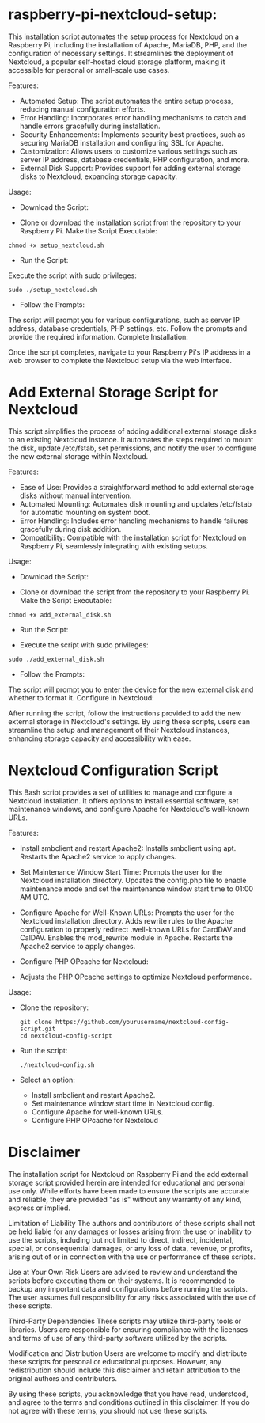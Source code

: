 # raspberry-pi-nextcloud-setup:
This installation script automates the setup process for Nextcloud on a Raspberry Pi, including the installation of Apache, MariaDB, PHP, and the configuration of necessary settings. It streamlines the deployment of Nextcloud, a popular self-hosted cloud storage platform, making it accessible for personal or small-scale use cases.

Features:
- Automated Setup: The script automates the entire setup process, reducing manual configuration efforts.
- Error Handling: Incorporates error handling mechanisms to catch and handle errors gracefully during installation.
- Security Enhancements: Implements security best practices, such as securing MariaDB installation and configuring SSL for Apache.
- Customization: Allows users to customize various settings such as server IP address, database credentials, PHP configuration, and more.
- External Disk Support: Provides support for adding external storage disks to Nextcloud, expanding storage capacity.

Usage:
- Download the Script:

- Clone or download the installation script from the repository to your Raspberry Pi.
Make the Script Executable:
```
chmod +x setup_nextcloud.sh
```

- Run the Script:

Execute the script with sudo privileges:
```
sudo ./setup_nextcloud.sh
```

- Follow the Prompts:

The script will prompt you for various configurations, such as server IP address, database credentials, PHP settings, etc. Follow the prompts and provide the required information.
Complete Installation:

Once the script completes, navigate to your Raspberry Pi's IP address in a web browser to complete the Nextcloud setup via the web interface.

# Add External Storage Script for Nextcloud
This script simplifies the process of adding additional external storage disks to an existing Nextcloud instance. It automates the steps required to mount the disk, update /etc/fstab, set permissions, and notify the user to configure the new external storage within Nextcloud.

Features:
- Ease of Use: Provides a straightforward method to add external storage disks without manual intervention.
- Automated Mounting: Automates disk mounting and updates /etc/fstab for automatic mounting on system boot.
- Error Handling: Includes error handling mechanisms to handle failures gracefully during disk addition.
- Compatibility: Compatible with the installation script for Nextcloud on Raspberry Pi, seamlessly integrating with existing setups.

Usage:
- Download the Script:

- Clone or download the script from the repository to your Raspberry Pi.
Make the Script Executable:
```
chmod +x add_external_disk.sh
```

- Run the Script:

- Execute the script with sudo privileges:
```
sudo ./add_external_disk.sh
```

- Follow the Prompts:

The script will prompt you to enter the device for the new external disk and whether to format it.
Configure in Nextcloud:

After running the script, follow the instructions provided to add the new external storage in Nextcloud's settings.
By using these scripts, users can streamline the setup and management of their Nextcloud instances, enhancing storage capacity and accessibility with ease.

# Nextcloud Configuration Script
This Bash script provides a set of utilities to manage and configure a Nextcloud installation. It offers options to install essential software, set maintenance windows, and configure Apache for Nextcloud's well-known URLs.

Features:
- Install smbclient and restart Apache2:
Installs smbclient using apt.
Restarts the Apache2 service to apply changes.

- Set Maintenance Window Start Time:
Prompts the user for the Nextcloud installation directory.
Updates the config.php file to enable maintenance mode and set the maintenance window start time to 01:00 AM UTC.

- Configure Apache for Well-Known URLs:
Prompts the user for the Nextcloud installation directory.
Adds rewrite rules to the Apache configuration to properly redirect .well-known URLs for CardDAV and CalDAV.
Enables the mod_rewrite module in Apache.
Restarts the Apache2 service to apply changes.

- Configure PHP OPcache for Nextcloud:
- Adjusts the PHP OPcache settings to optimize Nextcloud performance.

Usage:
- Clone the repository:
  ```
  git clone https://github.com/yourusername/nextcloud-config-script.git
  cd nextcloud-config-script
  ```

- Run the script:
  ```
  ./nextcloud-config.sh
  ```

- Select an option:
  * Install smbclient and restart Apache2.
  * Set maintenance window start time in Nextcloud config.
  * Configure Apache for well-known URLs.
  * Configure PHP OPcache for Nextcloud

# Disclaimer
The installation script for Nextcloud on Raspberry Pi and the add external storage script provided herein are intended for educational and personal use only. While efforts have been made to ensure the scripts are accurate and reliable, they are provided "as is" without any warranty of any kind, express or implied.

Limitation of Liability
The authors and contributors of these scripts shall not be held liable for any damages or losses arising from the use or inability to use the scripts, including but not limited to direct, indirect, incidental, special, or consequential damages, or any loss of data, revenue, or profits, arising out of or in connection with the use or performance of these scripts.

Use at Your Own Risk
Users are advised to review and understand the scripts before executing them on their systems. It is recommended to backup any important data and configurations before running the scripts. The user assumes full responsibility for any risks associated with the use of these scripts.

Third-Party Dependencies
These scripts may utilize third-party tools or libraries. Users are responsible for ensuring compliance with the licenses and terms of use of any third-party software utilized by the scripts.

Modification and Distribution
Users are welcome to modify and distribute these scripts for personal or educational purposes. However, any redistribution should include this disclaimer and retain attribution to the original authors and contributors.

By using these scripts, you acknowledge that you have read, understood, and agree to the terms and conditions outlined in this disclaimer. If you do not agree with these terms, you should not use these scripts.

